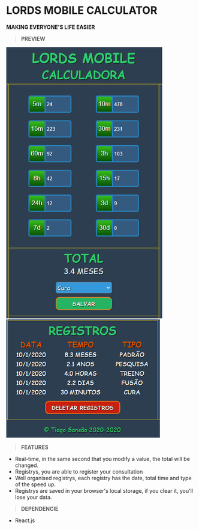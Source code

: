 # LORDS MOBILE CALCULATOR
**MAKING EVERYONE'S LIFE EASIER**

> **PREVIEW**

![](/github_images/main_screen.png) <br/>
![](/github_images/registrys.png)

> **FEATURES**
* Real-time, in the same second that you modify a value, the total will be changed.
* Registrys, you are able to register your consultation
* Well organised registrys, each registry has the date, total time and type of the speed up.
* Registrys are saved in your browser's local storage, if you clear it, you'll lose your data.

> **DEPENDENCIE**
* React.js